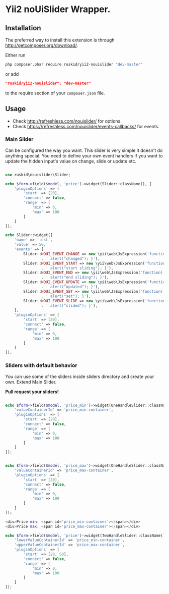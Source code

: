 Yii2 noUiSlider Wrapper.
==========
Installation
--------------------------

The preferred way to install this extension is through http://getcomposer.org/download/.

Either run

```sh
php composer.phar require ruskid/yii2-nouislider "dev-master"
```

or add

```json
"ruskid/yii2-nouislider": "dev-master"
```

to the require section of your `composer.json` file.


Usage
--------------------------

 * Check http://refreshless.com/nouislider/ for options.
 * Check https://refreshless.com/nouislider/events-callbacks/ for events.


### Main Slider

Can be configured the way you want. This slider is very simple it doesn't do anything special.
You need to define your own event handlers if you want to update the hidden input's value on change, slide or update etc.

```php

use ruskid\nouislider\Slider;

echo $form->field($model, 'price')->widget(Slider::className(), [
    'pluginOptions' => [
        'start' => [20],
        'connect' => false,
        'range' => [
            'min' => 0,
            'max' => 100
        ]
    ]
]);

echo Slider::widget([
    'name' => 'test',
    'value' => 50,
    'events' => [
        Slider::NOUI_EVENT_CHANGE => new \yii\web\JsExpression('function( values, handle ) {'
                . ' alert("changed"); }'),
        Slider::NOUI_EVENT_START => new \yii\web\JsExpression('function( values, handle ) {'
                . ' alert("start sliding"); }'),
        Slider::NOUI_EVENT_END => new \yii\web\JsExpression('function( values, handle ) {'
                . ' alert("end sliding"); }'),
        Slider::NOUI_EVENT_UPDATE => new \yii\web\JsExpression('function( values, handle ) {'
                . ' alert("updated"); }'),
        Slider::NOUI_EVENT_SET => new \yii\web\JsExpression('function( values, handle ) {'
                . ' alert("set"); }'),
        Slider::NOUI_EVENT_SLIDE => new \yii\web\JsExpression('function( values, handle ) {'
                . ' alert("slided"); }'),
    ],
    'pluginOptions' => [
        'start' => [20],
        'connect' => false,
        'range' => [
            'min' => 0,
            'max' => 100
        ]
    ]
]);
```

### Sliders with default behavior

You can use some of the sliders inside sliders directory and create your own. Extend Main Slider.

**Pull request your sliders!**

```php

echo $form->field($model, 'price_min')->widget(OneHandleSlider::className(), [
    'valueContainerId' => 'price_min-container',
    'pluginOptions' => [
        'start' => [20],
        'connect' => false,
        'range' => [
            'min' => 0,
            'max' => 100
        ]
    ]
]);


echo $form->field($model, 'price_max')->widget(OneHandleSlider::className(), [
    'valueContainerId' => 'price_max-container',
    'pluginOptions' => [
        'start' => [20],
        'connect' => false,
        'range' => [
            'min' => 0,
            'max' => 100
        ]
    ]
]);

<div>Price min: <span id='price_min-container'></span></div>
<div>Price max: <span id='price_max-container'></span></div>

echo $form->field($model, 'price')->widget(TwoHandleSlider::className(), [
    'lowerValueContainerId' => 'price_min-container',
    'upperValueContainerId' => 'price_max-container',
    'pluginOptions' => [
        'start' => [20, 50],
        'connect' => false,
        'range' => [
            'min' => 0,
            'max' => 100
        ]
    ]
]);
```
